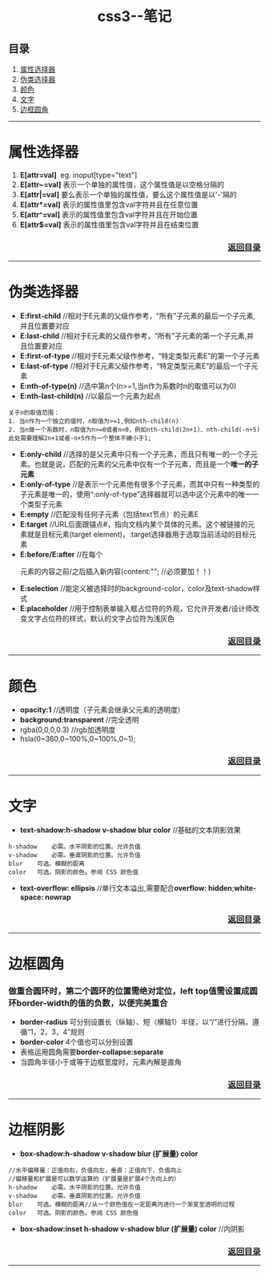 <h1 align="center">css3--笔记</h1>

## 目录
1. [属性选择器](#user-content-属性选择器)
2. [伪类选择器](#user-content-伪类选择器)
3. [颜色](#user-content-颜色)
4. [文字](#user-content-文字)
5. [边框圆角](#user-content-边框圆角)

***

# 属性选择器
1. **E[attr=val]**  eg. inoput[type="text"]
2. **E[attr~=val]** 表示一个单独的属性值，这个属性值是以空格分隔的
3. **E[attr|=val]** 要么表示一个单独的属性值，要么这个属性值是以'-'隔的
4. **E[attr\*=val]** 表示的属性值里包含val字符并且在任意位置
5. **E[attr^=val]** 表示的属性值里包含val字符并且在开始位置
6. **E[attr$=val]** 表示的属性值里包含val字符并且在结束位置

<h3 align="right"><a href="#user-content-css3--笔记">返回目录</a></h3>

***

# 伪类选择器
+ **E:first-child** //相对于E元素的父级作参考，“所有”子元素的最后一个子元素,并且位置要对应
+ **E:last-child** //相对于E元素的父级作参考，“所有”子元素的第一个子元素,并且位置要对应
+ **E:first-of-type** //相对于E元素父级作参考，“特定类型元素E”的第一个子元素
+ **E:last-of-type** //相对于E元素父级作参考，“特定类型元素E”的最后一个子元素
+ **E:nth-of-type(n)** //选中第n个(n>=1,当n作为系数时n的取值可以为0)
+ **E:nth-last-child(n)** //以最后一个元素为起点
```
关于n的取值范围：
1. 当n作为一个独立的值时，n取值为>=1,例如nth-child(n)
2. 当n做一个系数时，n取值为n>=0或者n<0，例如nth-child(2n+1)、nth-child(-n+5)此处需要理解2n+1或者-n+5作为一个整体不嫩小于1;
```
+ **E:only-child** //选择的是父元素中只有一个子元素，而且只有唯一的一个子元素。也就是说，匹配的元素的父元素中仅有一个子元素，而且是一个**唯一的子元素**
+ **E:only-of-type** //是表示一个元素他有很多个子元素，而其中只有一种类型的子元素是唯一的，使用“:only-of-type”选择器就可以选中这个元素中的唯一一个类型子元素
+ **E:empty** //匹配没有任何子元素（包括text节点）的元素E
+ **E:target** //URL后面跟锚点#，指向文档内某个具体的元素。这个被链接的元素就是目标元素(target element)，:target选择器用于选取当前活动的目标元素
+ **E:before/E:after** //在每个 <p> 元素的内容之前/之后插入新内容(content:""; //必须要加！！)
+ **E:selection** //能定义被选择时的background-color，color及text-shadow样式
+ **E:placeholder** //用于控制表单输入框占位符的外观，它允许开发者/设计师改变文字占位符的样式，默认的文字占位符为浅灰色

<h3 align="right"><a href="#user-content-css3--笔记">返回目录</a></h3>

***

# 颜色
+ **opacity:1** //透明度（子元素会继承父元素的透明度）
+ **background:transparent** //完全透明
+ rgba(0,0,0,0.3) //rgb加透明度
+ hsla(0~360,0~100%,0~100%,0~1);

<h3 align="right"><a href="#user-content-css3--笔记">返回目录</a></h3>

***

# 文字
+ **text-shadow:h-shadow v-shadow blur color** //基础的文本阴影效果
```
h-shadow	必需。水平阴影的位置。允许负值
v-shadow	必需。垂直阴影的位置。允许负值
blur	可选。模糊的距离
color	可选。阴影的颜色。参阅 CSS 颜色值
```
+ **text-overflow: ellipsis** //单行文本溢出,需要配合**overflow: hidden**;**white-space: nowrap**


<h3 align="right"><a href="#user-content-css3--笔记">返回目录</a></h3>

***

# 边框圆角
### 做重合圆环时，第二个圆环的位置需绝对定位，left top值需设置成圆环border-width的值的负数，以便完美重合
+ **border-radius** 可分别设置长（纵轴）、短（横轴1）半径，以“/”进行分隔，遵循“1，2，3，4”规则
+ **border-color** 4个值也可以分别设置
+ 表格运用圆角需要**border-collapse:separate**
+ 当圆角半径小于或等于边框宽度时，元素內解是直角


<h3 align="right"><a href="#user-content-css3--笔记">返回目录</a></h3>

***

# 边框阴影
+ **box-shadow:h-shadow v-shadow blur (扩展量) color** 
```
//水平偏移量：正值向右，负值向左，垂直：正值向下，负值向上
//偏移量和扩展是可以数学运算的（扩展量是扩展4个方向上的）
h-shadow	必需。水平阴影的位置。允许负值
v-shadow	必需。垂直阴影的位置。允许负值
blur	可选。模糊的距离//从一个颜色值在一定距离内进行一个渐变至透明的过程
color	可选。阴影的颜色。参阅 CSS 颜色值
```
+ **box-shadow:inset h-shadow v-shadow blur (扩展量) color** 
//内阴影

<h3 align="right"><a href="#user-content-css3--笔记">返回目录</a></h3>

***



